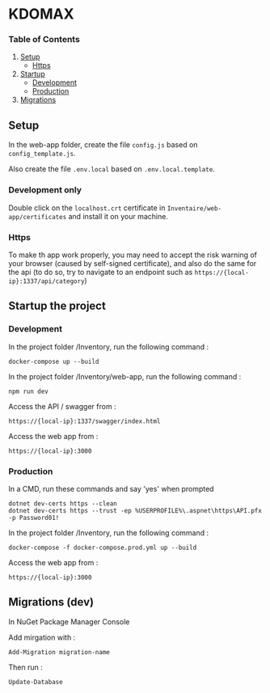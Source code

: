# KDOMAX

### Table of Contents

1.  [Setup](#setup)
    - [Https](#https)
2.  [Startup](#startup-the-project)
    - [Development](#development)
    - [Production](#production)
3.  [Migrations](<#migrations-(dev)>)

## Setup

In the web-app folder, create the file `config.js` based on `config_template.js`.

Also create the file `.env.local` based on `.env.local.template`.

### Development only

Double click on the `localhost.crt` certificate in `Inventaire/web-app/certificates` and install it on your machine.

### Https

To make th app work properly, you may need to accept the risk warning of your browser (caused by self-signed certificate), and also do the same for the api (to do so, try to navigate to an endpoint such as `https://{local-ip}:1337/api/category`)

## Startup the project

### Development

In the project folder /Inventory, run the following command :

```
docker-compose up --build
```

In the project folder /Inventory/web-app, run the following command :

```
npm run dev
```

Access the API / swagger from :

```
https://{local-ip}:1337/swagger/index.html
```

Access the web app from :

```
https://{local-ip}:3000
```

### Production

In a CMD, run these commands and say 'yes' when prompted

```
dotnet dev-certs https --clean
dotnet dev-certs https --trust -ep %USERPROFILE%\.aspnet\https\API.pfx -p Password01!
```

In the project folder /Inventory, run the following command :

```
docker-compose -f docker-compose.prod.yml up --build
```

Access the web app from :

```
https://{local-ip}:3000
```

## Migrations (dev)

In NuGet Package Manager Console

Add mirgation with :

```
Add-Migration migration-name
```

Then run :

```
Update-Database
```
